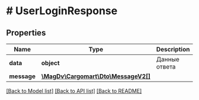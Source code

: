 # # UserLoginResponse

## Properties

Name | Type | Description | Notes
------------ | ------------- | ------------- | -------------
**data** | **object** | Данные ответа |
**message** | [**\MagDv\Cargomart\Dto\MessageV2[]**](MessageV2.md) |  | [optional]

[[Back to Model list]](../../README.md#models) [[Back to API list]](../../README.md#endpoints) [[Back to README]](../../README.md)
